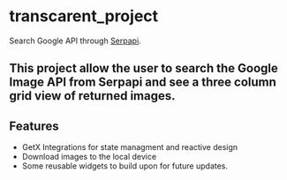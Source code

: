 # transcarent_project

Search Google API through [Serpapi](https://serpapi.com/).

## This project allow the user to search the Google Image API from Serpapi and see a three column grid view of returned images.

## Features

- GetX Integrations for state managment and reactive design
- Download images to the local device
- Some reusable widgets to build upon for future updates.
